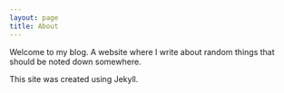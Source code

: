 ```yaml
---
layout: page
title: About
---
```


Welcome to my blog. A website where I write about random things that should be noted down somewhere. 

This site was created using Jekyll.